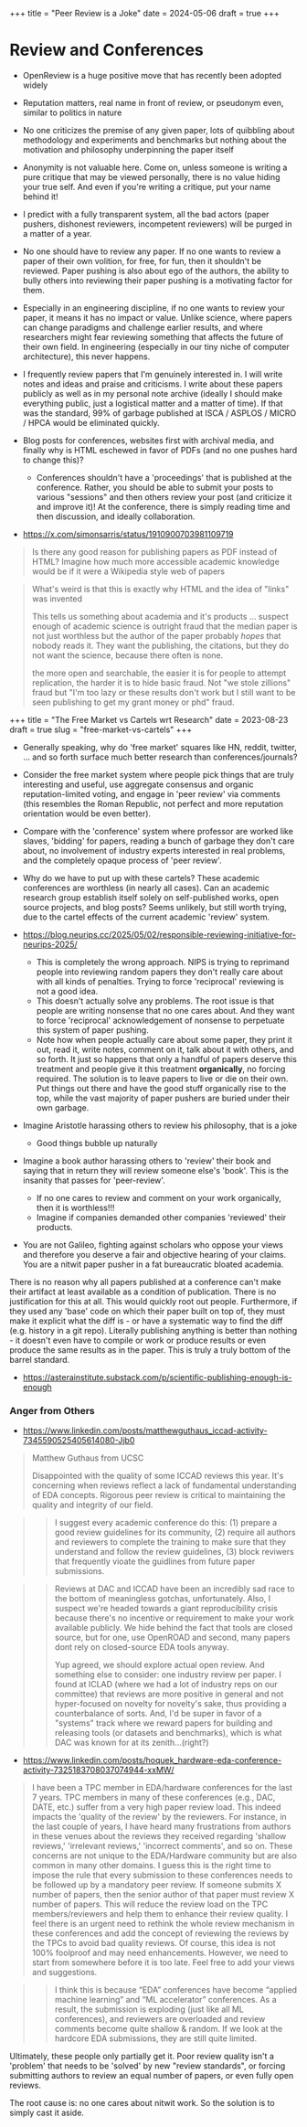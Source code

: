 +++
title = "Peer Review is a Joke"
date = 2024-05-06
draft = true
+++

# Review and Conferences

- OpenReview is a huge positive move that has recently been adopted widely
- Reputation matters, real name in front of review, or pseudonym even, similar to politics in nature
- No one criticizes the premise of any given paper, lots of quibbling about methodology and experiments and benchmarks but nothing about the motivation and philosophy underpinning the paper itself
- Anonymity is not valuable here. Come on, unless someone is writing a pure critique that may be viewed personally, there is no value hiding your true self. And even if you're writing a critique, put your name behind it!
- I predict with a fully transparent system, all the bad actors (paper pushers, dishonest reviewers, incompetent reviewers) will be purged in a matter of a year.

- No one should have to review any paper. If no one wants to review a paper of their own volition, for free, for fun, then it shouldn't be reviewed. Paper pushing is also about ego of the authors, the ability to bully others into reviewing their paper pushing is a motivating factor for them.
- Especially in an engineering discipline, if no one wants to review your paper, it means it has no impact or value. Unlike science, where papers can change paradigms and challenge earlier results, and where researchers might fear reviewing something that affects the future of their own field. In engineering (especially in our tiny niche of computer architecture), this never happens.
- I frequently review papers that I'm genuinely interested in. I will write notes and ideas and praise and criticisms. I write about these papers publicly as well as in my personal note archive (ideally I should make everything public, just a logistical matter and a matter of time). If that was the standard, 99% of garbage published at ISCA / ASPLOS / MICRO / HPCA would be eliminated quickly.

- Blog posts for conferences, websites first with archival media, and finally why is HTML eschewed in favor of PDFs (and no one pushes hard to change this)?
  - Conferences shouldn't have a 'proceedings' that is published at the conference. Rather, you should be able to submit your posts to various "sessions" and then others review your post (and criticize it and improve it)! At the conference, there is simply reading time and then discussion, and ideally collaboration.

- https://x.com/simonsarris/status/1910900703981109719

> Is there any good reason for publishing papers as PDF instead of HTML? Imagine how much more accessible academic knowledge would be if it were a Wikipedia style web of papers

> What's weird is that this is exactly why HTML and the idea of "links" was invented
>
> This tells us something about academia and it's products
> ...
> suspect enough of academic science is outright fraud that the median paper is not just worthless but the author of the paper probably *hopes* that nobody reads it. They want the publishing, the citations, but they do not want the science, because there often is none.
>
> the more open and searchable, the easier it is for people to attempt replication, the harder it is to hide basic fraud. Not "we stole zillions" fraud but "I'm too lazy or these results don't work but I still want to be seen publishing to get my grant money or phd" fraud.

+++
title = "The Free Market vs Cartels wrt Research"
date = 2023-08-23
draft = true
slug = "free-market-vs-cartels"
+++

- Generally speaking, why do 'free market' squares like HN, reddit, twitter, ... and so forth surface much better research than conferences/journals?
- Consider the free market system where people pick things that are truly interesting and useful, use aggregate consensus and organic reputation-limited voting, and engage in 'peer review' via comments (this resembles the Roman Republic, not perfect and more reputation orientation would be even better).
- Compare with the 'conference' system where professor are worked like slaves, 'bidding' for papers, reading a bunch of garbage they don't care about, no involvement of industry experts interested in real problems, and the completely opaque process of 'peer review'.
- Why do we have to put up with these cartels? These academic conferences are worthless (in nearly all cases). Can an academic research group establish itself solely on self-published works, open source projects, and blog posts? Seems unlikely, but still worth trying, due to the cartel effects of the current academic 'review' system.

- https://blog.neurips.cc/2025/05/02/responsible-reviewing-initiative-for-neurips-2025/
  - This is completely the wrong approach. NIPS is trying to reprimand people into reviewing random papers they don't really care about with all kinds of penalties. Trying to force 'reciprocal' reviewing is not a good idea.
  - This doesn't actually solve any problems. The root issue is that people are writing nonsense that no one cares about. And they want to force 'reciprocal' acknowledgement of nonsense to perpetuate this system of paper pushing.
  - Note how when people actually care about some paper, they print it out, read it, write notes, comment on it, talk about it with others, and so forth. It just so happens that only a handful of papers deserve this treatment and people give it this treatment **organically**, no forcing required. The solution is to leave papers to live or die on their own. Put things out there and have the good stuff organically rise to the top, while the vast majority of paper pushers are buried under their own garbage.

- Imagine Aristotle harassing others to review his philosophy, that is a joke
  - Good things bubble up naturally
- Imagine a book author harassing others to 'review' their book and saying that in return they will review someone else's 'book'. This is the insanity that passes for 'peer-review'.
  - If no one cares to review and comment on your work organically, then it is worthless!!!
  - Imagine if companies demanded other companies 'reviewed' their products.
- You are not Galileo, fighting against scholars who oppose your views and therefore you deserve a fair and objective hearing of your claims. You are a nitwit paper pusher in a fat bureaucratic bloated academia.

There is no reason why all papers published at a conference can't make their artifact at least available as a condition of publication. There is no justification for this at all. This would quickly root out people. Furthermore, if they used any 'base' code on which their paper built on top of, they must make it explicit what the diff is - or have a systematic way to find the diff (e.g. history in a git repo). Literally publishing anything is better than nothing - it doesn't even have to compile or work or produce results or even produce the same results as in the paper. This is truly a truly bottom of the barrel standard.

- https://asterainstitute.substack.com/p/scientific-publishing-enough-is-enough

### Anger from Others

- https://www.linkedin.com/posts/matthewguthaus_iccad-activity-7345590525405614080-Jjb0

> Matthew Guthaus from UCSC
>
> Disappointed with the quality of some ICCAD reviews this year. It's concerning when reviews reflect a lack of fundamental understanding of EDA concepts. Rigorous peer review is critical to maintaining the quality and integrity of our field.

> > I suggest every academic conference do this: (1) prepare a good review guidelines for its community, (2) require all authors and reviewers to complete the training to make sure that they understand and follow the review guidelines, (3) block reviwers that frequently vioate the guidlines from future paper submissions.

> > Reviews at DAC and ICCAD have been an incredibly sad race to the bottom of meaningless gotchas, unfortunately. Also, I suspect we're headed towards a giant reproducibility crisis because there's no incentive or requirement to make your work available publicly. We hide behind the fact that tools are closed source, but for one, use OpenROAD and second, many papers dont rely on closed-source EDA tools anyway.
> >
> > Yup agreed, we should explore actual open review. And something else to consider: one industry review per paper. I found at ICLAD (where we had a lot of industry reps on our committee) that reviews are more positive in general and not hyper-focused on novelty for novelty's sake, thus providing a counterbalance of sorts. And, I'd be super in favor of a "systems" track where we reward papers for building and releasing tools (or datasets and benchmarks), which is what DAC was known for at its zenith...(right?)

- https://www.linkedin.com/posts/hoquek_hardware-eda-conference-activity-7325183708037074944-xxMW/

> I have been a TPC member in EDA/hardware conferences for the last 7 years. TPC members in many of these conferences (e.g., DAC, DATE, etc.) suffer from a very high paper review load. This indeed impacts the 'quality of the review' by the reviewers. For instance, in the last couple of years, I have heard many frustrations from authors in these venues about the reviews they received regarding 'shallow reviews,' 'irrelevant reviews,' 'incorrect comments', and so on. These concerns are not unique to the EDA/Hardware community but are also common in many other domains. I guess this is the right time to impose the rule that every submission to these conferences needs to be followed up by a mandatory peer review. If someone submits X number of papers, then the senior author of that paper must review X number of papers. This will reduce the review load on the TPC members/reviewers and help them to enhance their review quality. I feel there is an urgent need to rethink the whole review mechanism in these conferences and add the concept of reviewing the reviews by the TPCs to avoid bad quality reviews. Of course, this idea is not 100% foolproof and may need enhancements. However, we need to start from somewhere before it is too late. Feel free to add your views and suggestions.

> > I think this is because “EDA” conferences have become “applied machine learning” and “ML accelerator” conferences. As a result, the submission is exploding (just like all ML conferences), and reviewers are overloaded and review comments become quite shallow & random. If we look at the hardcore EDA submissions, they are still quite limited.

Ultimately, these people only partially get it.
Poor review quality isn't a 'problem' that needs to be 'solved' by new "review standards", or forcing submitting authors to review an equal number of papers, or even fully open reviews.

The root cause is: no one cares about nitwit work.
So the solution is to simply cast it aside.
